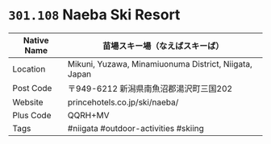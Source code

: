 # `301.108` Naeba Ski Resort

| Native Name | 苗場スキー場（なえばスキーば）                        |
|-------------|-------------------------------------------------------|
| Location    | Mikuni, Yuzawa, Minamiuonuma District, Niigata, Japan |
| Post Code   | 〒949-6212 新潟県南魚沼郡湯沢町三国202                |
| Website     | princehotels.co.jp/ski/naeba/                         |
| Plus Code   | QQRH+MV                                               |
| Tags        | #niigata #outdoor-activities #skiing                  |
